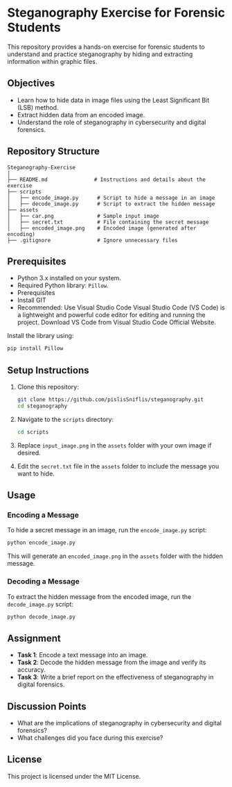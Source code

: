 # Steganography Exercise for Forensic Students

This repository provides a hands-on exercise for forensic students to understand and practice steganography by hiding and extracting information within graphic files.

## Objectives
- Learn how to hide data in image files using the Least Significant Bit (LSB) method.
- Extract hidden data from an encoded image.
- Understand the role of steganography in cybersecurity and digital forensics.

## Repository Structure
```
Steganography-Exercise
│
├── README.md               # Instructions and details about the exercise
├── scripts
│   ├── encode_image.py      # Script to hide a message in an image
│   ├── decode_image.py      # Script to extract the hidden message
├── assets
│   ├── car.png              # Sample input image
│   ├── secret.txt           # File containing the secret message
│   ├── encoded_image.png    # Encoded image (generated after encoding)
├── .gitignore               # Ignore unnecessary files
```

## Prerequisites
- Python 3.x installed on your system.
- Required Python library: `Pillow`.
- Prerequisites
- Install GIT
- Recommended: Use Visual Studio Code
Visual Studio Code (VS Code) is a lightweight and powerful code editor for editing and running the project.
Download VS Code from Visual Studio Code Official Website.

Install the library using:
```bash
pip install Pillow
```

## Setup Instructions
1. Clone this repository:
   ```bash
   git clone https://github.com/pislisSniflis/steganography.git
   cd steganography
   ```

2. Navigate to the `scripts` directory:
   ```bash
   cd scripts
   ```

3. Replace `input_image.png` in the `assets` folder with your own image if desired.
4. Edit the `secret.txt` file in the `assets` folder to include the message you want to hide.

## Usage

### Encoding a Message
To hide a secret message in an image, run the `encode_image.py` script:
```bash
python encode_image.py
```

This will generate an `encoded_image.png` in the `assets` folder with the hidden message.

### Decoding a Message
To extract the hidden message from the encoded image, run the `decode_image.py` script:
```bash
python decode_image.py
```

## Assignment
- **Task 1**: Encode a text message into an image.
- **Task 2**: Decode the hidden message from the image and verify its accuracy.
- **Task 3**: Write a brief report on the effectiveness of steganography in digital forensics.

## Discussion Points
- What are the implications of steganography in cybersecurity and digital forensics?
- What challenges did you face during this exercise?

## License
This project is licensed under the MIT License.
